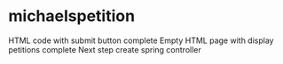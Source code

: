 # michaelspetition
HTML code with submit button complete
Empty HTML page with display petitions complete
Next step create spring controller
